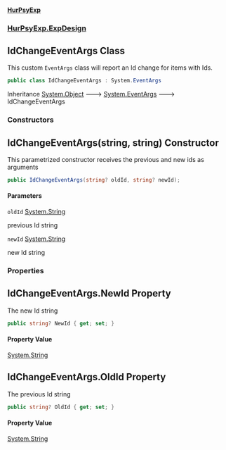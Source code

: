 #### [HurPsyExp](index.md 'index')
### [HurPsyExp.ExpDesign](HurPsyExp.ExpDesign.md 'HurPsyExp.ExpDesign')

## IdChangeEventArgs Class

This custom `EventArgs` class will report an Id change for items with Ids.

```csharp
public class IdChangeEventArgs : System.EventArgs
```

Inheritance [System.Object](https://docs.microsoft.com/en-us/dotnet/api/System.Object 'System.Object') &#129106; [System.EventArgs](https://docs.microsoft.com/en-us/dotnet/api/System.EventArgs 'System.EventArgs') &#129106; IdChangeEventArgs
### Constructors

<a name='HurPsyExp.ExpDesign.IdChangeEventArgs.IdChangeEventArgs(string,string)'></a>

## IdChangeEventArgs(string, string) Constructor

This parametrized constructor receives the previous and new ids as arguments

```csharp
public IdChangeEventArgs(string? oldId, string? newId);
```
#### Parameters

<a name='HurPsyExp.ExpDesign.IdChangeEventArgs.IdChangeEventArgs(string,string).oldId'></a>

`oldId` [System.String](https://docs.microsoft.com/en-us/dotnet/api/System.String 'System.String')

previous Id string

<a name='HurPsyExp.ExpDesign.IdChangeEventArgs.IdChangeEventArgs(string,string).newId'></a>

`newId` [System.String](https://docs.microsoft.com/en-us/dotnet/api/System.String 'System.String')

new Id string
### Properties

<a name='HurPsyExp.ExpDesign.IdChangeEventArgs.NewId'></a>

## IdChangeEventArgs.NewId Property

The new Id string

```csharp
public string? NewId { get; set; }
```

#### Property Value
[System.String](https://docs.microsoft.com/en-us/dotnet/api/System.String 'System.String')

<a name='HurPsyExp.ExpDesign.IdChangeEventArgs.OldId'></a>

## IdChangeEventArgs.OldId Property

The previous Id string

```csharp
public string? OldId { get; set; }
```

#### Property Value
[System.String](https://docs.microsoft.com/en-us/dotnet/api/System.String 'System.String')